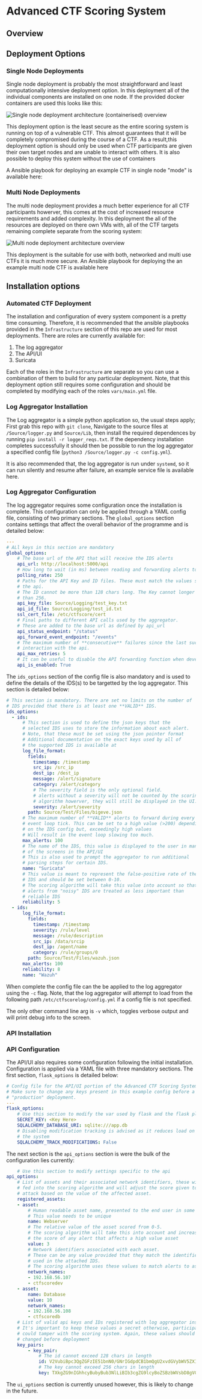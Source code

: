# Advanced CTF Scoring System

## Overview

## Deployment Options

### Single Node Deployments

Single node deployment is probably the most straightforward and least computationally intensive deployment option. In this deployment all of the individual components are installed on one node. If the provided docker containers are used this looks like this:

![Single node deployment architecture (containerised) overview](CTFComponents.drawio.png)

This deployment option is the least secure as the entire scoring system is running on top of a vulnerable CTF. This almost guarantees that it will be completely compromised during the course of a CTF. As a result,this deployment option is should only be used when CTF participants are given their own target nodes and are unable to interact with others. It is also possible to deploy this system without the use of containers

A Ansible playbook for deploying an example CTF in single node "mode" is available here:

### Multi Node Deployments

The multi node deployment provides a much better experience for all CTF participants howerver, this comes at the cost of increased resource requirements and added complexity. In this deployment the all of the resources are deployed on there own VMs with, all of the CTF targets remaining complete separate from the scoring system:

![Multi node deployment architecture overview](CTFComponents-MultiNode.drawio.png)

This deployment is the suitable for use with both, networked and multi use CTFs it is much more secure. An Ansible playbook for deploying the an example multi node CTF is available here

## Installation options

### Automated CTF Deployment

The installation and configuration of every system component is a pretty time consuming. Therefore, it is recommended that the ansible playbooks provided in the ```Infrastructure``` section of this repo are used for most deployments. There are roles are currently available for:

1. The log aggregator
2. The API/UI
3. Suricata 

Each of the roles in the ```Infrastructure``` are separate so you can use a combination of them  to build for any particular deployment. Note, that this deployment option still requires some configuration and should be completed by modifying each of the roles ```vars/main.yml``` file.

### Log Aggregator Installation

The Log aggregator is a simple python application so, the usual steps apply; First grab this repo with ```git clone```, Navigate to the source files at ```/Source/logger.py``` and ```Source/Lib```, then install the required dependences by running ```pip install -r logger_reqs.txt```. If the dependency installation completes successfully it should then be possible to run the log aggregator a specified config file (```python3 /Source/logger.py -c config.yml```).

It is also recommended that, the log aggregator is run under ```systemd```, so it can run silently and resume after failure, an example service file is available here.

### Log Aggregator Configuration

The log aggregator requires some configuration once the installation is complete. This configuration can only be applied through a YAML config file, consisting of two primary sections. The ```global_options``` section contains settings that affect the overall behavior of the programme and is detailed below:

```yaml
---
# ALl keys in this section are mandatory
global_options:
    # The base url of the API that will receive the IDS alerts
    api_url: http://localhost:5000/api
    # How long to wait (in ms) between reading and forwarding alerts to the api
    polling_rate: 250
    # Paths for the API Key and ID files. These must match the values set in
    # the api. 
    # The ID cannot be more than 128 chars long. The Key cannot longer 
    # than 256.
    api_key_file: Source/Logging/test_key.txt
    api_id_file: Source/Logging/test_id.txt
    ssl_cert_file: /etc/ctfscore/cert
    # Final paths to different API calls used by the aggregator.
    # These are added to the base url as defined by api_url
    api_status_endpoint: "/status"
    api_forward_event_endpoint: "/events"
    # The maximum number of **consecutive** failures since the last successful
    # interaction with the api.
    api_max_retries: 5
    # It can be useful to disable the API forwarding function when developing the log aggregator
    api_is_enabled: True
```

The ```ids_options``` section of the config file is also mandatory and is used to define the details of the IDS(s) to be targetted by the log aggregator. This section is detailed below:

```yaml
# This section is mandatory. There are set no limits on the number of 
# IDS provided that there is at least one **VALID** IDS.
ids_options:
  - ids:
      # This section is used to define the json keys that the 
      # selected IDS uses to store the information about each alert.
      # Note, that these must be set using the json pointer format 
      # Additional documentation on the exact keys used by all of 
      # the supported IDS is available at
      log_file_format:
        fields:
          timestamp: /timestamp
          src_ip: /src_ip
          dest_ip: /dest_ip
          message: /alert/signature
          category: /alert/category
          # The severity field is the only optional field.
          # alerts without a severity will not be counted by the scoring
          # algorithm howerver, they will still be displayed in the UI.
          severity: /alert/severity
        path: Source/Test/Files/bigeve.json
      # The maximum number of **VALID** alerts to forward during every 
      # event loop tick. This can be set to a high value (>200) depending 
      # on the IDS config but, exceedingly high values
      # Will result in the event loop slowing too much.
      max_alerts: 100
      # The name of the IDS, this value is displayed to the user in many
      # of the screens in the API/UI
      # This is also used to prompt the aggregator to run additional 
      # parsing steps for certain IDS.
      name: "Suricata"
      # This value is meant to represent the false-positive rate of the 
      # IDS and should be set between 0-10.
      # The scoring algorithm will take this value into account so that
      # alerts from "noisy" IDS are treated as less important than
      # reliable IDS
      reliability: 5
  - ids:
      log_file_format:
        fields:
          timestamp: /timestamp
          severity: /rule/level
          message: /rule/description
          src_ip: /data/srcip
          dest_ip: /agent/name
          category: /rule/groups/0
        path: Source/Test/Files/wazuh.json
      max_alerts: 100
      reliability: 8
      name: "Wazuh"
```

When complete the config file can the be applied to the log aggregator using the ```-c``` flag. Note, that the log aggregator will attempt to load from the following path ```/etc/ctfscorelog/config.yml``` if a config file is not specified.

The only other command line arg is ```-v``` which, toggles verbose output and will print debug info to the screen.

### API Installation


### API Configuration

The API/UI also requires some configuration following the initial installation. Configuration is applied via a YAML file with three mandatory sections. The first section, ```flask_options``` is detailed below:

```yaml
# Config file for the API/UI portion of the Advanced CTF Scoring System.
# Make sure to change any keys present in this example config before a 
# "production" deployment.
---
flask_options:
    # Use this section to modify the var used by flask and the flask plugins
    SECRET_KEY: <Key Here>
    SQLALCHEMY_DATABASE_URI: sqlite:///app.db
    # Disabling modification tracking is advised as it reduces load on 
    # the system
    SQLALCHEMY_TRACK_MODIFICATIONS: False
```

The next section is the ```api_options``` section is were the bulk of the configuration lies currently:

```yaml
    # Use this section to modify settings specific to the api
api_options:
    # List of assets and their associated network identifiers, these will be
    # fed into the scoring algorithm and will adjust the score given to each 
    # attack based on the value of the affected asset.
    registered_assets:
    - asset:
        # Human readable asset name, presented to the end user in some menus
        # This value needs to be unique
        name: Webserver
        # The relative value of the asset scored from 0-5.
        # The scoring algorithm will take this into account and increase
        # the score of any alert that affects a high value asset 
        value: 3
        # Network identifiers associated with each asset.
        # These can be any value provided that they match the identifiers
        # used in the attached IDS. 
        # The scoring algorithm uses these values to match alerts to assets
        network_names: 
        - 192.168.56.107
        - ctfscoredev
    - asset:
        name: Database
        value: 10
        network_names: 
        - 192.168.56.108
        - ctfscoredb
    # List of valid api keys and IDs registered with log aggregator instances.
    # It's important to keep these values a secret otherwise, participants
    # could tamper with the scoring system. Again, these values should be 
    # changed before deployment 
    key_pairs:
        - key_pair:
            # The id cannot exceed 128 chars in length
            id: V2VubiBpc3QgZGFzIE51bnN0/GNrIGdpdCB1bmQgU2xvdGVybWV5ZXI/IEphISBCZWloZXJodW5kIGRhcyBPZGVyIGRpZSBGbGlwcGVyd2FsZHQgZ2Vyc3B1dCE=
            # The key cannot exceed 256 chars in length
            key: TXkgZG9nIGhhcyBubyBub3NlLiBIb3cgZG9lcyBoZSBzbWVsbD8gVGVycmlibGUh
```

The ```ui_options``` section is currently unused however, this is likely to change in the future.
